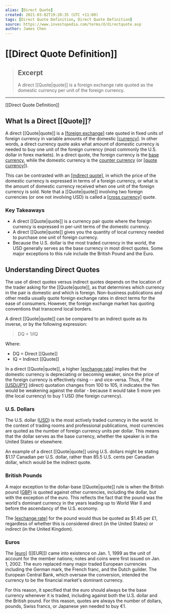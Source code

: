 ```yaml
---
alias: [Direct Quote]
created: 2021-03-02T19:20:35 (UTC +11:00)
tags: [Direct Quote Definition, Direct Quote Definition]
source: https://www.investopedia.com/terms/d/directquote.asp
author: James Chen
---
```


# [[Direct Quote Definition]]

> ## Excerpt
> A direct [[Quote|quote]] is a foreign exchange rate quoted as the domestic currency per unit of the foreign currency.

---

[[Direct Quote Definition]]
## What Is a Direct [[Quote]]?

A direct [[Quote|quote]] is a [[foreign exchange]](https://www.investopedia.com/terms/f/foreign-exchange.asp) rate quoted in fixed units of foreign currency in variable amounts of the domestic [[currency]](https://www.investopedia.com/terms/c/currency.asp). In other words, a direct currency quote asks what amount of domestic currency is needed to buy one unit of the foreign currency (most commonly the U.S. dollar in forex markets). In a direct quote, the foreign currency is the [base currency](https://www.investopedia.com/terms/b/basecurrency.asp), while the domestic currency is the [counter currency](https://www.investopedia.com/terms/c/counter-currency.asp) (or [[quote currency]](https://www.investopedia.com/terms/q/quotecurrency.asp)).

This can be contrasted with an [[indirect quote]](https://www.investopedia.com/terms/i/indirectquote.asp), in which the price of the domestic currency is expressed in terms of a foreign currency, or what is the amount of domestic currency received when one unit of the foreign currency is sold. Note that a [[Quote|quote]] involving two foreign currencies (or one not involving USD) is called a [[cross currency]](https://www.investopedia.com/terms/c/crosscurrency.asp) quote.

### Key Takeaways

-   A direct [[Quote|quote]] is a currency pair quote where the foreign currency is expressed in per-unit terms of the domestic currency.
-   A direct [[Quote|quote]] gives you the quantity of local currency needed to purchase one unit of foreign currency.
-   Because the U.S. dollar is the most traded currency in the world, the USD generally serves as the base currency in most direct quotes. Some major exceptions to this rule include the British Pound and the Euro.

## Understanding Direct Quotes

The use of direct quotes versus indirect quotes depends on the location of the trader asking for the [[Quote|quote]], as that determines which currency in the pair is domestic and which is foreign. Non-business publications and other media usually quote foreign exchange rates in direct terms for the ease of consumers. However, the foreign exchange market has quoting conventions that transcend local borders.

A direct [[Quote|quote]] can be compared to an indirect quote as its inverse, or by the following expression:

> DQ = 1/IQ

Where:

-   DQ = Direct [[Quote]]
-   IQ = Indirect [[Quote]]

In a direct [[Quote|quote]], a higher [[exchange rate]](https://www.investopedia.com/terms/e/exchangerate.asp) implies that the domestic currency is depreciating or becoming weaker, since the price of the foreign currency is effectively rising -- and vice-versa. Thus, if the [[USD/JPY]](https://www.investopedia.com/terms/forex/u/usd-jpy-us-dollar-japanese-yen-currency-pair.asp) (direct) quotation changes from 100 to 105, it indicates the Yen would be weakening against the dollar - because it would take 5 more yen (the local currency) to buy 1 USD (the foreign currency).

### U.S. Dollars

The U.S. dollar ([USD](https://www.investopedia.com/terms/u/usd.asp)) is the most actively traded currency in the world. In the context of trading rooms and professional publications, most currencies are quoted as the number of foreign currency units per dollar. This means that the dollar serves as the base currency, whether the speaker is in the United States or elsewhere.

An example of a direct [[Quote|quote]] using U.S. dollars might be stating $1.17 Canadian per U.S. dollar, rather than 85.5 U.S. cents per Canadian dollar, which would be the indirect quote.

### British Pounds

A major exception to the dollar-base [[Quote|quote]] rule is when the British pound ([GBP](https://www.investopedia.com/terms/g/gbp.asp)) is quoted against other currencies, including the dollar, but with the exception of the euro. This reflects the fact that the pound was the world's dominant currency in the years leading up to World War II and before the ascendancy of the U.S. economy.

The [[exchange rate]](https://www.investopedia.com/terms/e/exchangerate.asp) for the pound would thus be quoted as $1.45 per £1, regardless of whether this is considered direct (in the United States) or indirect (in the United Kingdom).

### Euros

The [[euro]](https://www.investopedia.com/terms/e/euro.asp) ([[EUR]]) came into existence on Jan. 1, 1999 as the unit of account for the member nations; notes and coins were first issued on Jan. 1, 2002. The euro replaced many major traded European currencies including the German mark, the French franc, and the Dutch guilder. The European Central Bank, which oversaw the conversion, intended the currency to be the financial market's dominant currency.

For this reason, it specified that the euro should always be the base currency whenever it is traded, including against both the U.S. dollar and the British pound. For this reason, quotes are always the number of dollars, pounds, Swiss francs, or Japanese yen needed to buy €1.
